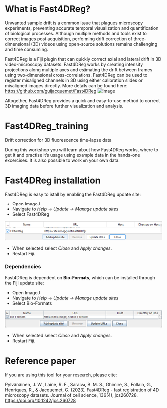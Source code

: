# What is Fast4DReg?

Unwanted sample drift is a common issue that plagues microscopy experiments, preventing accurate temporal visualization and quantification of biological processes. Although multiple methods and tools exist to correct images post acquisition, performing drift correction of three-dimensional (3D) videos using open-source solutions remains challenging and time consuming. 

Fast4DReg is a Fiji plugin that can quickly correct axial and lateral drift in 3D video-microscopy datasets. Fast4DReg works by creating intensity projections along multiple axes and estimating the drift between frames using two-dimensional cross-correlations. Fast4DReg can be used to register misaligned channels in 3D using either calibration slides or misaligned images directly. More details can be found here: https://github.com/guijacquemet/Fast4DReg
![image](https://github.com/jpylvanainen/Fast4DReg_training/assets/74545655/5e431894-f9de-40f9-9a23-f907329466c5)

Altogether, Fast4DReg provides a quick and easy-to-use method to correct 3D imaging data before further visualization and analysis.

# Fast4DReg_training

Drift correction for 3D fluorescence time-lapse data

During this workshop you will learn about how Fast4DReg works, where to get it and practise it’s usage using example data in the hands-one excercises. It is also possible to work on your own data.

# Fast4DReg installation

Fast4DReg is easy to istall by enabling the Fast4DReg update site:
- Open ImageJ 
- Navigate to *Help -> Update -> Manage update sites*
- Select Fast4DReg

![image](images/Fast4DReg-install-0.png)

- When selected select *Close* and *Apply changes*. 
- Restart Fiji.

### Dependencies

Fast4DReg is dependent on **Bio-Formats**, which can be installed through the Fiji update site: 
- Open ImageJ 
- Navigate to *Help -> Update -> Manage update sites*
- Select Bio-Formats

![image](images/Fast4DReg-install-1.png)

- When selected select *Close* and *Apply changes*. 
- Restart Fiji.

# Reference paper

If you are using this tool for your research, please cite:

Pylvänäinen, J. W., Laine, R. F., Saraiva, B. M. S., Ghimire, S., Follain, G., Henriques, R., & Jacquemet, G. (2023). Fast4DReg - fast registration of 4D microscopy datasets. Journal of cell science, 136(4), jcs260728. https://doi.org/10.1242/jcs.260728
